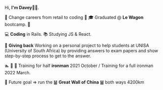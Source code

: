 Hi, **I'm Davey**👋🏻.

🛒 Change careers from retail to coding 👨  🎓 Graduated @ **Le Wagon** bootcamp. 👨

💻 **Coding** in Rails.  📚 Studying JS & React.

🌱 **Giving back** Working on a personal project to help students at UNISA (University of South Africa) by providing answers to exam papers and show step-by-step   process to get to the answer.

🏊 🏃 🚴  Training for half **ironman** 2021 October / Training for a full ironman 2022 March.

 🎯 Future goal => run the ䷡ **Great Wall of China** ䷡ both ways 4200km
